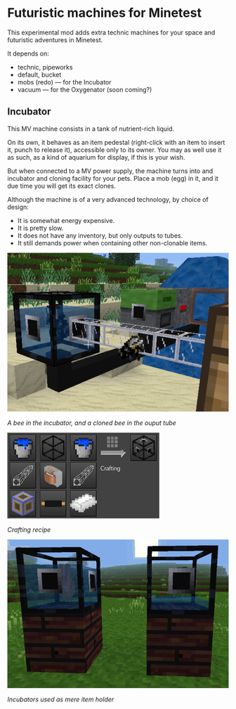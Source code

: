 # Futuristic machines for Minetest

This experimental mod adds extra technic machines for your space and futuristic adventures in Minetest.

It depends on:
- technic, pipeworks
- default, bucket
- mobs (redo) — for the Incubator
- vacuum — for the Oxygenator (soon coming?)

## Incubator

This MV machine consists in a tank of nutrient-rich liquid.

On its own, it behaves as an item pedestal (right-click with an item to insert it, punch to release it), accessible only to its owner. You may as well use it as such, as a kind of aquarium for display, if this is your wish.

But when connected to a MV power supply, the machine turns into and incubator and cloning facility for your pets. Place a mob (egg) in it, and it due time you will get its exact clones.

Although the machine is of a very advanced technology, by choice of design:
- It is somewhat energy expensive.
- It is pretty slow.
- It does not have any inventory, but only outputs to tubes.
- It still demands power when containing other non-clonable items.

![](doc/incubator_setup.png)

_A bee in the incubator, and a cloned bee in the ouput tube_

![](doc/incubator_craft.png)

_Crafting recipe_

![](doc/incubator_no_network.png)

_Incubators used as mere item holder_

